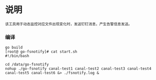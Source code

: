 # 说明
    该工具用于动态监控对应文件出现变化时，发送钉钉消息，产生告警信息发送。


### 编译
```
go build
[root@ go-fsnotify]# cat start.sh
#!/bin/bash
 
cd /data/go-fsnotify
nohup ./go-fsnotify canal-test1 canal-test2 canal-test3 canal-test4 canal-test5 canal-test6 &> ./fsnotify.log &
```